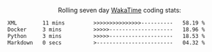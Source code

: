 <p align="center">Rolling seven day <a href='https://wakatime.com/'> WakaTime</a> coding stats:</p>
<!--START_SECTION:waka-->

```txt
XML        11 mins         >>>>>>>>>>>>>>>----------   58.19 %
Docker     3 mins          >>>>>--------------------   18.96 %
Python     3 mins          >>>>>--------------------   18.53 %
Markdown   0 secs          >------------------------   04.32 %
```

<!--END_SECTION:waka-->
